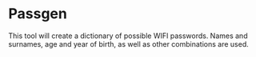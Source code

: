 # Passgen
This tool will create a dictionary of possible WIFI passwords. Names and surnames, age and year of birth, as well as other combinations are used.
